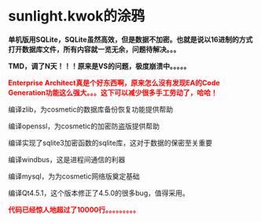 # sunlight.kwok的涂鸦 #

**单机版用SQLite，SQLite虽然高效，但是数据不加密。也就是说以16进制的方式打开数据库文件，所有内容就一览无余，问题待解决。。。**

**TMD，调了N天！！！原来是VS的问题，极度崩溃中。。。。。**

<font color='#ff0000'><b>Enterprise Architect真是个好东西啊，原来怎么沒有发现EA的Code Generation功能这么强大。。。这下可以减少很多手工劳动了，哈哈！</b></font>

编译zlib，为cosmetic的数据库备份恢复功能提供帮助

编译openssl，为cosmetic的加密防盗版提供帮助

编译实现了sqlite3加密函数的sqlite库，这对于数据的保密至关重要

编译windbus，这是进程间通信的利器

编译mysql，为为cosmetic网络版奠定基础

编译Qt4.5.1，这个版本修正了4.5.0的很多bug，值得采用。

<font color='#ff0000'><b>代码已经惊人地超过了10000行。。。。。。。。。</b></font>